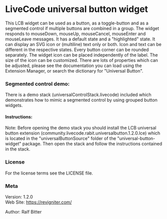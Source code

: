 
# LiveCode universal button widget

This LCB widget can be used as a button, as a toggle-button
and as a segmented control if multiple buttons are combined
in a group.
The widget responds to mouseDown, mouseUp, mouseCancel,
mouseEnter and mouseLeave messages. It has a default state
and a "highlighted" state. It can display an SVG icon or
(multiline) text only or both. Icon and text can be different
in the respective states. Every button corner can be rounded
separately.
The widget icon can be placed independently of the label. The
size of the icon can be customized.
There are lots of properties which can be adjusted, please see
the documentation you can load using the Extension Manager, 
or search the dictionary for "Universal Button".


### Segmented control demo:

There is a demo stack (universalControlStack.livecode)
included which demonstrates how to mimic a segmented
control by using grouped button widgets.

#### Instructions:

Note: Before opening the demo stack you should install
the LCB universal button extension
(community.livecode.rabit.universalbutton.1.2.0.lce)
which is located in the "universalButtonSource" folder
of the "universal-button-widget" package.
Then open the stack and follow the instructions contained
in the stack.


### License

For the license terms see the LICENSE file.

### Meta

Version: 1.2.0  
Web Site: <https://revigniter.com/>

Author:  Ralf Bitter
